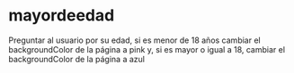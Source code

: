 # mayordeedad
Preguntar al usuario por su edad, si es menor de 18 años cambiar el backgroundColor de la página a pink y, si es mayor o igual a 18, cambiar el backgroundColor de la página a azul

